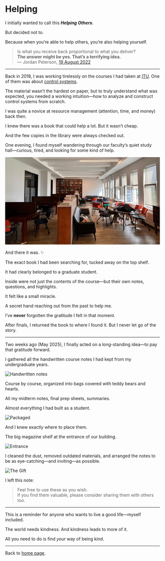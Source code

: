 # Helping

I initially wanted to call this ***Helping Others***.

But decided not to.

Because when you’re able to help others, you’re also helping yourself.

> Is what you receive back proportional to what you deliver?  
> **The answer might be yes. That’s a terrifying idea.**  
> — Jordan Peterson, [19 August 2022](https://youtu.be/sY8aFSY2zv4?t=10705)

---

Back in 2018, I was working tirelessly on the courses I had taken at [ITU](https://www.itu.edu.tr/en/homepage). One of them was about [control systems](https://kontrol.itu.edu.tr/docs/librariesprovider23/ders-kataloglari/kon317e.pdf?sfvrsn=2c0ed346_2).

The material wasn’t the hardest on paper, but to truly understand what was expected, you needed a working intuition—how to analyze and construct control systems from scratch.

I was quite a novice at resource management (attention, time, and money) back then.

I knew there was a book that could help a lot. But it wasn’t cheap.

And the few copies in the library were always checked out.

One evening, I found myself wandering through our faculty’s quiet study hall—curious, tired, and looking for some kind of help.

![The Magical Place](images/omer_korzay.jpg)

And there it was. ✨

The exact book I had been searching for, tucked away on the top shelf.

It had clearly belonged to a graduate student.

Inside were not just the contents of the course—but their own notes, questions, and highlights.

It felt like a small miracle.

A secret hand reaching out from the past to help me.

I’ve **never** forgotten the gratitude I felt in that moment.

After finals, I returned the book to where I found it. But I never let go of the story.

---

Two weeks ago (May 2025), I finally acted on a long-standing idea—to pay that gratitude forward.

I gathered all the handwritten course notes I had kept from my undergraduate years.

![Handwritten notes](images/the_stack.png)

Course by course, organized into bags covered with teddy bears and hearts.

All my midterm notes, final prep sheets, summaries.

Almost everything I had built as a student.

![Packaged](images/sneak_peak.png)

And I knew exactly where to place them.

The big magazine shelf at the entrance of our building.

![Entrance](images/entrance.png)

I cleaned the dust, removed outdated materials, and arranged the notes to be as eye-catching—and inviting—as possible.

![The Gift](images/the_gift.png)

I left this note:

> Feel free to use these as you wish.  
> If you find them valuable, please consider sharing them with others too.

---

This is a reminder for anyone who wants to live a good life—myself included.

The world needs kindness. And kindness leads to more of it.

All you need to do is find *your* way of being kind.

---

Back to [home page](https://www.kantarcise.com/).